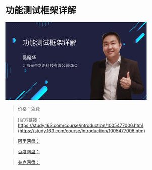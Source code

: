 # 功能测试框架详解

![img](../../../assets/study163/free/c10d11f4-660e-4c03-93a2-bf2b3b7dc12b.png)

> 价格：免费

> [官方链接：https://study.163.com/course/introduction/1005477006.htm](https://study.163.com/course/introduction/1005477006.htm)

> [阿里网盘：]()

> [百度网盘：]()

> [夸克网盘：]()
